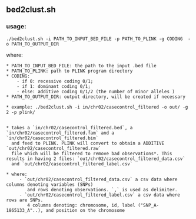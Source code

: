 ##  bed2clust.sh ## 

### usage:

``` ./bed2clust.sh -i PATH_TO_INPUT_BED_FILE -p PATH_TO_PLINK -g CODING  -o PATH_TO_OUTPUT_DIR ```

where:

```
* PATH_TO_INPUT_BED_FILE: the path to the input .bed file
* PATH_TO_PLINK: path to PLINK program directory
* CODING: 
    - if 0: recessive coding 0/1; 
    - if 1: dominant coding 0/1;
    - else: additive coding 0/1/2 (the number of minor alleles )
* PATH_TO_OUTPUT_DIR: output directory, will be created if necessary

* example: ./bed2clust.sh -i in/chr02/casecontrol_filtered -o out/ -g 2 -p plink/


* takes a `in/chr02/casecontrol_filtered.bed`, a `in/chr02/casecontrol_filtered.fam` and a `in/chr02/casecontrol_filtered.bim`
  and feed to PLINK. PLINK will convert to obtain a ADDITIVE `out/chr02/casecontrol_filtered.raw` 
  file which will be filtered to remove bad observations*. This results in having 2 files: `out/chr02/casecontrol_filtered_data.csv` 
  and `out/chr02/casecontrol_filtered_label.csv`

* where:
     - `out/chr02/casecontrol_filtered_data.csv` a csv data where columns denoting variables (SNPs)
        and rows denoting observations. `,` is used as delimiter.
     - `out/chr02/casecontrol_filtered_label.csv` a csv data where rows are SNPs.
        4 columns denoting: chromosome, id, label ("SNP_A-1865133_A"..), and position on the chromosome
 

